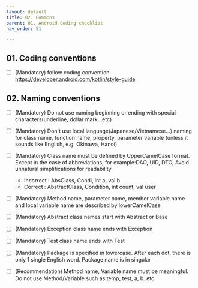 ```yaml
---
layout: default
title: 02. Commons
parent: 01. Android Coding checklist
nav_order: 51

---
```


## 01. Coding conventions

- [ ] (Mandatory) follow coding convention 
https://developer.android.com/kotlin/style-guide


## 02. Naming conventions

- [ ] (Mandatory) Do not use naming beginning or ending with special characters(underline, dollar mark...etc)

- [ ] (Mandatory) Don't use local language(Japanese/Vietnamese...) naming for class name, function name, property, parameter variable (unless it sounds like English, e.g. Okinawa, Hanoi)

- [ ] (Mandatory) Class name must be defined by UpperCamelCase format. Except in the case of abbreviations, for example:DAO, UID, DTO, 
    Avoid unnatural simplifications for readability
    + Incorrect : AbsClass, Condi, int a, val b
    + Correct : AbstractClass,  Condition, int count, val user

- [ ] (Mandatory) Method name, parameter name, member variable name and local variable name are described by lowerCamelCase

- [ ] (Mandatory) Abstract class names start with Abstract or Base

- [ ] (Mandatory) Exception class name ends with Exception

- [ ] (Mandatory) Test class name ends with Test

- [ ] (Mandatory) Package is specified in lowercase. After each dot, there is only 1 single English word. Package name is in singular

- [ ] (Recommendation) Method name, Variable name must be meaningful. Do not use Method/Variable such as temp, test, a, b..etc

